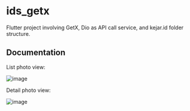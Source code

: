 # ids_getx

Flutter project involving GetX, Dio as API call service, and kejar.id folder structure.

## Documentation

List photo view:

![image](https://github.com/user-attachments/assets/9b478f4d-3fc1-475e-8c8d-ac5f1c5cf091)

Detail photo view:

![image](https://github.com/user-attachments/assets/c77a41a9-63dc-4958-9d9e-32d3c397decc)
